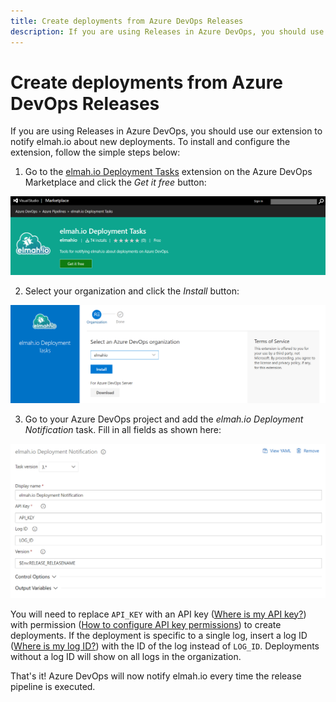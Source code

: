 ```yaml
---
title: Create deployments from Azure DevOps Releases
description: If you are using Releases in Azure DevOps, you should use our extension to notify elmah.io about new deployments. Learn how to install it here.
---
```


# Create deployments from Azure DevOps Releases

If you are using Releases in Azure DevOps, you should use our extension to notify elmah.io about new deployments. To install and configure the extension, follow the simple steps below:

1. Go to the [elmah.io Deployment Tasks](https://marketplace.visualstudio.com/items?itemName=elmahio.deploy-tasks) extension on the Azure DevOps Marketplace and click the _Get it free_ button:

![Install the extension](images/deploy-notification/marketplace_get_it_free.png)

2. Select your organization and click the *Install* button:

![Select organization](images/deploy-notification/marketplace_select_organization.png)

3. Go to your Azure DevOps project and add the *elmah.io Deployment Notification* task. Fill in all fields as shown here:

![Add the task](images/deploy-notification/release_pipeline_task.png)

You will need to replace `API_KEY` with an API key ([Where is my API key?](https://docs.elmah.io/where-is-my-api-key/)) with permission ([How to configure API key permissions](https://docs.elmah.io/how-to-configure-api-key-permissions/)) to create deployments. If the deployment is specific to a single log, insert a log ID ([Where is my log ID?](https://docs.elmah.io/where-is-my-log-id/)) with the ID of the log instead of `LOG_ID`. Deployments without a log ID will show on all logs in the organization.

That's it! Azure DevOps will now notify elmah.io every time the release pipeline is executed.